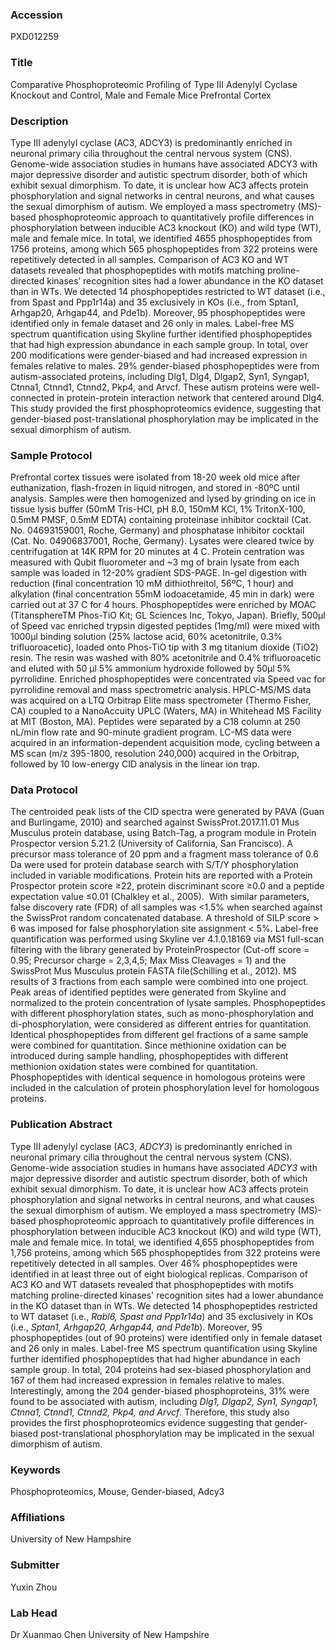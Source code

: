 ### Accession
PXD012259

### Title
Comparative Phosphoproteomic Profiling of Type III Adenylyl Cyclase Knockout and Control, Male and Female Mice Prefrontal Cortex

### Description
Type III adenylyl cyclase (AC3, ADCY3) is predominantly enriched in neuronal primary cilia throughout the central nervous system (CNS). Genome-wide association studies in humans have associated ADCY3 with major depressive disorder and autistic spectrum disorder, both of which exhibit sexual dimorphism. To date, it is unclear how AC3 affects protein phosphorylation and signal networks in central neurons, and what causes the sexual dimorphism of autism. We employed a mass spectrometry (MS)-based phosphoproteomic approach to quantitatively profile differences in phosphorylation between inducible AC3 knockout (KO) and wild type (WT), male and female mice. In total, we identified 4655 phosphopeptides from 1756 proteins, among which 565 phosphopeptides from 322 proteins were repetitively detected in all samples. Comparison of AC3 KO and WT datasets revealed that phosphopeptides with motifs matching proline-directed kinases’ recognition sites had a lower abundance in the KO dataset than in WTs. We detected 14 phosphopeptides restricted to WT dataset (i.e., from Spast and Ppp1r14a) and 35 exclusively in KOs (i.e., from Sptan1, Arhgap20, Arhgap44, and Pde1b). Moreover, 95 phosphopeptides were identified only in female dataset and 26 only in males. Label-free MS spectrum quantification using Skyline further identified phosphopeptides that had high expression abundance in each sample group. In total, over 200 modifications were gender-biased and had increased expression in females relative to males. 29% gender-biased phosphopeptides were from autism-associated proteins, including Dlg1, Dlg4, Dlgap2, Syn1, Syngap1, Ctnna1, Ctnnd1, Ctnnd2, Pkp4, and Arvcf. These autism proteins were well-connected in protein-protein interaction network that centered around Dlg4. This study provided the first phosphoproteomics evidence, suggesting that gender-biased post-translational phosphorylation may be implicated in the sexual dimorphism of autism.

### Sample Protocol
Prefrontal cortex tissues were isolated from 18-20 week old mice after euthanization, flash-frozen in liquid nitrogen, and stored in -80ºC until analysis. Samples were then homogenized and lysed by grinding on ice in tissue lysis buffer (50mM Tris-HCl, pH 8.0, 150mM KCl, 1% TritonX-100, 0.5mM PMSF, 0.5mM EDTA) containing proteinase inhibitor cocktail (Cat. No. 04693159001, Roche, Germany) and phosphatase inhibitor cocktail (Cat. No. 04906837001, Roche, Germany). Lysates were cleared twice by centrifugation at 14K RPM for 20 minutes at 4 C. Protein centration was measured with Qubit fluorometer and ~3 mg of brain lysate from each sample was loaded in 12-20% gradient SDS-PAGE. In-gel digestion with reduction (final concentration 10 mM dithiothreitol, 56ºC, 1 hour) and alkylation (final concentration 55mM iodoacetamide, 45 min in dark) were carried out at 37 C for 4 hours.  Phosphopeptides were enriched by MOAC (TitansphereTM Phos-TiO Kit; GL Sciences Inc, Tokyo, Japan). Briefly, 500μl of Speed vac enriched trypsin digested peptides (1mg/ml) were mixed with 1000μl binding solution (25% lactose acid, 60% acetonitrile, 0.3% trifluoroacetic), loaded onto Phos-TiO tip with 3 mg titanium dioxide (TiO2) resin. The resin was washed with 80% acetonitrile and 0.4% trifluoroacetic and eluted with 50 μl 5% ammonium hydroxide followed by 50μl 5% pyrrolidine. Enriched phosphopeptides were concentrated via Speed vac for pyrrolidine removal and mass spectrometric analysis.  HPLC-MS/MS data was acquired on a LTQ Orbitrap Elite mass spectrometer (Thermo Fisher, CA) coupled to a NanoAccuity UPLC (Waters, MA) in Whitehead MS Facility at MIT (Boston, MA). Peptides were separated by a C18 column at 250 nL/min flow rate and 90-minute gradient program. LC-MS data were acquired in an information-dependent acquisition mode, cycling between a MS scan (m/z 395-1800, resolution 240,000) acquired in the Orbitrap, followed by 10 low-energy CID analysis in the linear ion trap.

### Data Protocol
The centroided peak lists of the CID spectra were generated by PAVA (Guan and Burlingame, 2010) and searched against SwissProt.2017.11.01 Mus Musculus protein database, using Batch-Tag, a program module in Protein Prospector version 5.21.2 (University of California, San Francisco). A precursor mass tolerance of 20 ppm and a fragment mass tolerance of 0.6 Da were used for protein database search with S/T/Y phosphorylation included in variable modifications. Protein hits are reported with a Protein Prospector protein score ≥22, protein discriminant score ≥0.0 and a peptide expectation value ≤0.01 (Chalkley et al., 2005).  With similar parameters, false discovery rate (FDR) of all samples was <1.5% when searched against the SwissProt random concatenated database. A threshold of SILP score > 6 was imposed for false phosphorylation site assignment < 5%.  Label-free quantification was performed using Skyline ver 4.1.0.18169 via MS1 full-scan filtering with the library generated by ProteinProspector (Cut-off score = 0.95; Precursor charge = 2,3,4,5; Max Miss Cleavages = 1) and the SwissProt Mus Musculus protein FASTA file(Schilling et al., 2012). MS results of 3 fractions from each sample were combined into one project. Peak areas of identified peptides were generated from Skyline and normalized to the protein concentration of lysate samples.  Phosphopeptides with different phosphorylation states, such as mono-phosphorylation and di-phosphorylation, were considered as different entries for quantitation. Identical phosphopeptides from different gel fractions of a same sample were combined for quantitation. Since methionine oxidation can be introduced during sample handling, phosphopeptides with different methionion oxidation states were combined for quantitation.  Phosphopeptides with identical sequence in homologous proteins were included in the calculation of protein phosphorylation level for homologous proteins.

### Publication Abstract
Type III adenylyl cyclase (AC3, <i>ADCY3</i>) is predominantly enriched in neuronal primary cilia throughout the central nervous system (CNS). Genome-wide association studies in humans have associated <i>ADCY3</i> with major depressive disorder and autistic spectrum disorder, both of which exhibit sexual dimorphism. To date, it is unclear how AC3 affects protein phosphorylation and signal networks in central neurons, and what causes the sexual dimorphism of autism. We employed a mass spectrometry (MS)-based phosphoproteomic approach to quantitatively profile differences in phosphorylation between inducible AC3 knockout (KO) and wild type (WT), male and female mice. In total, we identified 4,655 phosphopeptides from 1,756 proteins, among which 565 phosphopeptides from 322 proteins were repetitively detected in all samples. Over 46% phosphopeptides were identified in at least three out of eight biological replicas. Comparison of AC3 KO and WT datasets revealed that phosphopeptides with motifs matching proline-directed kinases' recognition sites had a lower abundance in the KO dataset than in WTs. We detected 14 phosphopeptides restricted to WT dataset (i.e., <i>Rabl6, Spast and Ppp1r14a</i>) and 35 exclusively in KOs (i.e., <i>Sptan1, Arhgap20, Arhgap44, and Pde1b</i>). Moreover, 95 phosphopeptides (out of 90 proteins) were identified only in female dataset and 26 only in males. Label-free MS spectrum quantification using Skyline further identified phosphopeptides that had higher abundance in each sample group. In total, 204 proteins had sex-biased phosphorylation and 167 of them had increased expression in females relative to males. Interestingly, among the 204 gender-biased phosphoproteins, 31% were found to be associated with autism, including <i>Dlg1, Dlgap2, Syn1, Syngap1, Ctnna1, Ctnnd1, Ctnnd2, Pkp4, and Arvcf</i>. Therefore, this study also provides the first phosphoproteomics evidence suggesting that gender-biased post-translational phosphorylation may be implicated in the sexual dimorphism of autism.

### Keywords
Phosphoproteomics, Mouse, Gender-biased, Adcy3

### Affiliations
University of New Hampshire

### Submitter
Yuxin Zhou

### Lab Head
Dr Xuanmao Chen
University of New Hampshire


